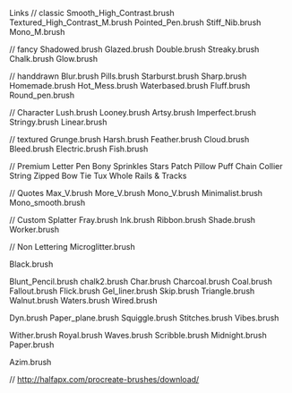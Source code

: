 Links
// classic
Smooth_High_Contrast.brush
Textured_High_Contrast_M.brush
Pointed_Pen.brush
Stiff_Nib.brush
Mono_M.brush

// fancy
Shadowed.brush
Glazed.brush
Double.brush
Streaky.brush
Chalk.brush
Glow.brush

// handdrawn
Blur.brush
Pills.brush
Starburst.brush
Sharp.brush
Homemade.brush
Hot_Mess.brush
Waterbased.brush
Fluff.brush
Round_pen.brush


// Character
Lush.brush
Looney.brush
Artsy.brush
Imperfect.brush
Stringy.brush
Linear.brush


// textured
Grunge.brush
Harsh.brush
Feather.brush
Cloud.brush
Bleed.brush
Electric.brush
Fish.brush


// Premium
Letter Pen
Bony
Sprinkles
Stars
Patch
Pillow
Puff
Chain
Collier
String
Zipped
Bow
Tie
Tux
Whole
Rails & Tracks

// Quotes
Max_V.brush
More_V.brush
Mono_V.brush
Minimalist.brush
Mono_smooth.brush

// Custom Splatter
Fray.brush
Ink.brush
Ribbon.brush
Shade.brush
Worker.brush

// Non Lettering
Microglitter.brush

Black.brush

Blunt_Pencil.brush
chalk2.brush
Char.brush
Charcoal.brush
Coal.brush
Fallout.brush
Flick.brush
Gel_liner.brush
Skip.brush
Triangle.brush
Walnut.brush
Waters.brush
Wired.brush


Dyn.brush
Paper_plane.brush
Squiggle.brush
Stitches.brush
Vibes.brush


Wither.brush
Royal.brush
Waves.brush
Scribble.brush
Midnight.brush
Paper.brush

Azim.brush

// http://halfapx.com/procreate-brushes/download/
